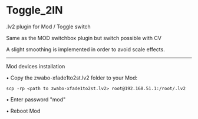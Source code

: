 # Toggle_2IN
.lv2 plugin for Mod / Toggle switch

Same as the MOD switchbox plugin but switch possible with CV

A slight smoothing is implemented in order to avoid scale effects.

----

Mod devices installation

• Copy the zwabo-xfade1to2st.lv2 folder to your Mod:

```
scp -rp <path to zwabo-xfade1to2st.lv2> root@192.168.51.1:/root/.lv2
```

• Enter password "mod"

• Reboot Mod
